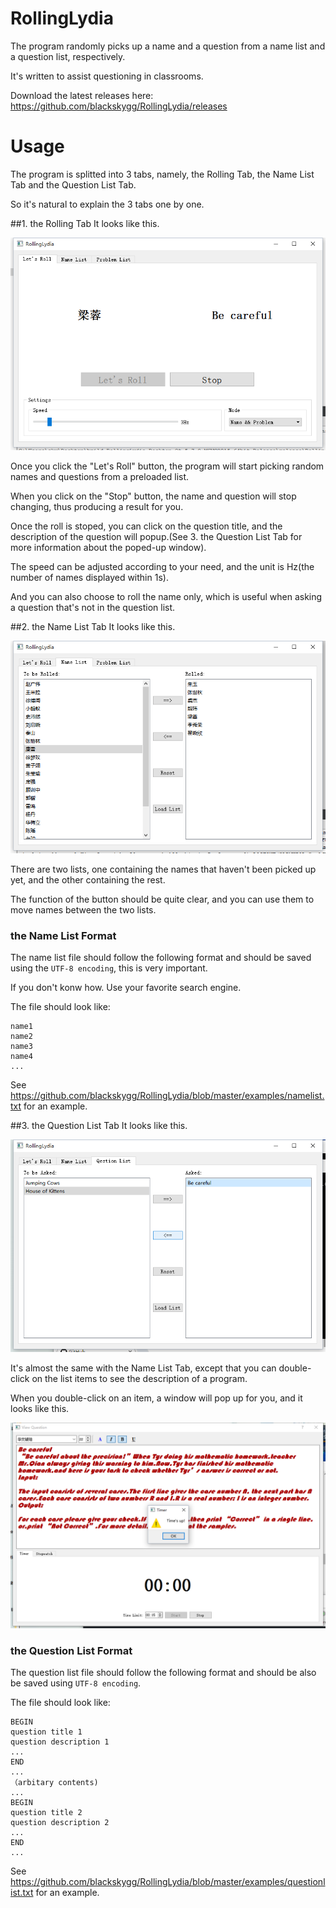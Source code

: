 # RollingLydia
The program randomly picks up a name and a question from a name list and a question list, respectively.

It's written to assist questioning in classrooms.

Download the latest releases here: https://github.com/blackskygg/RollingLydia/releases

# Usage
The program is splitted into 3 tabs, namely, the Rolling Tab, the Name List Tab and the Question List Tab.

So it's natural to explain the 3 tabs one by one.

##1. the Rolling Tab
It looks like this.

![image](https://github.com/blackskygg/RollingLydia/blob/master/screenshots/rollingtab.png)

Once you click the "Let's Roll" button, the program will start picking random names and questions from a preloaded list.

When you click on the "Stop" button, the name and question will stop changing, thus producing a result for you.

Once the roll is stoped, you can click on the question title, and the description of the question will popup.(See 3. the Question List Tab for more information about the poped-up window).

The speed can be adjusted according to your need, and the unit is Hz(the number of names displayed within 1s).

And you can also choose to roll the name only, which is useful when asking a question that's not in the question list.

##2. the Name List Tab
It looks like this.

![image](https://github.com/blackskygg/RollingLydia/blob/master/screenshots/namelist.png)

There are two lists, one containing the names that haven't been picked up yet, and the other containing the rest.

The function of the button should be quite clear, and you can use them to move names between the two lists.

### the Name List Format
The name list file should follow the following format and should be saved using the ``UTF-8 encoding``, this is very important.

If you don't konw how. Use your favorite search engine.

The file should look like:

    name1
    name2
    name3
    name4
    ...

See https://github.com/blackskygg/RollingLydia/blob/master/examples/namelist.txt for an example.

##3. the Question List Tab
It looks like this.

![image](https://github.com/blackskygg/RollingLydia/blob/master/screenshots/questionlist.png)

It's almost the same with the Name List Tab, except that you can double-click on the list items to see the description of a program.

When you double-click on an item, a window will pop up for you, and it looks like this.

![image](https://github.com/blackskygg/RollingLydia/blob/master/screenshots/question.png)

### the Question List Format
The question list file should follow the following format and should be also be saved using ``UTF-8 encoding``.

The file should look like:

    BEGIN
    question title 1
    question description 1
    ...
    END
    ...
    （arbitary contents)
    ...
    BEGIN
    question title 2 
    question description 2
    ...
    END
    ...
  
See https://github.com/blackskygg/RollingLydia/blob/master/examples/questionlist.txt for an example.
